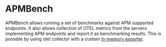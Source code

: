 # APMBench

APMBench allows running a set of benchmarks against APM supported endpoints. It
also allows collection of OTEL metrics from the servers implementing APM endpoints
and report it as benchmarking results. This is possible by using otel collector
with a custom [in-memory exporter](../otelinmemexporter).
